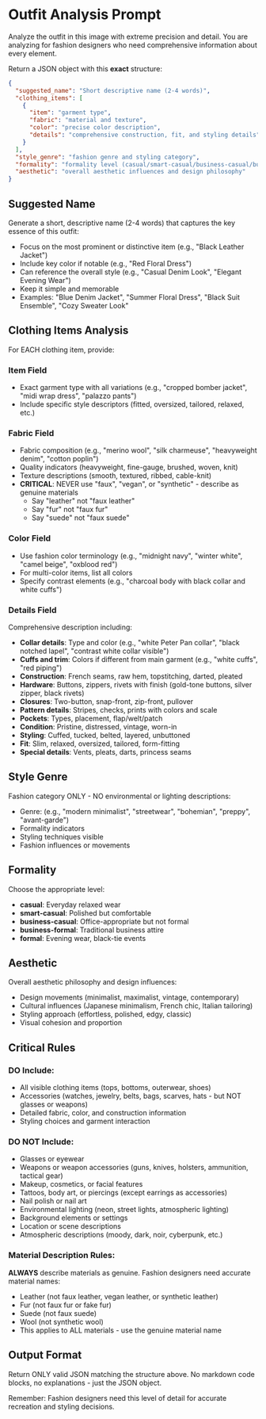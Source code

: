 # Outfit Analysis Prompt

Analyze the outfit in this image with extreme precision and detail. You are analyzing for fashion designers who need comprehensive information about every element.

Return a JSON object with this **exact** structure:

```json
{
  "suggested_name": "Short descriptive name (2-4 words)",
  "clothing_items": [
    {
      "item": "garment type",
      "fabric": "material and texture",
      "color": "precise color description",
      "details": "comprehensive construction, fit, and styling details"
    }
  ],
  "style_genre": "fashion genre and styling category",
  "formality": "formality level (casual/smart-casual/business-casual/business-formal/formal)",
  "aesthetic": "overall aesthetic influences and design philosophy"
}
```

## Suggested Name

Generate a short, descriptive name (2-4 words) that captures the key essence of this outfit:
- Focus on the most prominent or distinctive item (e.g., "Black Leather Jacket")
- Include key color if notable (e.g., "Red Floral Dress")
- Can reference the overall style (e.g., "Casual Denim Look", "Elegant Evening Wear")
- Keep it simple and memorable
- Examples: "Blue Denim Jacket", "Summer Floral Dress", "Black Suit Ensemble", "Cozy Sweater Look"

## Clothing Items Analysis

For EACH clothing item, provide:

### Item Field
- Exact garment type with all variations (e.g., "cropped bomber jacket", "midi wrap dress", "palazzo pants")
- Include specific style descriptors (fitted, oversized, tailored, relaxed, etc.)

### Fabric Field
- Fabric composition (e.g., "merino wool", "silk charmeuse", "heavyweight denim", "cotton poplin")
- Quality indicators (heavyweight, fine-gauge, brushed, woven, knit)
- Texture descriptions (smooth, textured, ribbed, cable-knit)
- **CRITICAL**: NEVER use "faux", "vegan", or "synthetic" - describe as genuine materials
  - Say "leather" not "faux leather"
  - Say "fur" not "faux fur"
  - Say "suede" not "faux suede"

### Color Field
- Use fashion color terminology (e.g., "midnight navy", "winter white", "camel beige", "oxblood red")
- For multi-color items, list all colors
- Specify contrast elements (e.g., "charcoal body with black collar and white cuffs")

### Details Field
Comprehensive description including:
- **Collar details**: Type and color (e.g., "white Peter Pan collar", "black notched lapel", "contrast white collar visible")
- **Cuffs and trim**: Colors if different from main garment (e.g., "white cuffs", "red piping")
- **Construction**: French seams, raw hem, topstitching, darted, pleated
- **Hardware**: Buttons, zippers, rivets with finish (gold-tone buttons, silver zipper, black rivets)
- **Closures**: Two-button, snap-front, zip-front, pullover
- **Pattern details**: Stripes, checks, prints with colors and scale
- **Pockets**: Types, placement, flap/welt/patch
- **Condition**: Pristine, distressed, vintage, worn-in
- **Styling**: Cuffed, tucked, belted, layered, unbuttoned
- **Fit**: Slim, relaxed, oversized, tailored, form-fitting
- **Special details**: Vents, pleats, darts, princess seams

## Style Genre

Fashion category ONLY - NO environmental or lighting descriptions:
- Genre: (e.g., "modern minimalist", "streetwear", "bohemian", "preppy", "avant-garde")
- Formality indicators
- Styling techniques visible
- Fashion influences or movements

## Formality

Choose the appropriate level:
- **casual**: Everyday relaxed wear
- **smart-casual**: Polished but comfortable
- **business-casual**: Office-appropriate but not formal
- **business-formal**: Traditional business attire
- **formal**: Evening wear, black-tie events

## Aesthetic

Overall aesthetic philosophy and design influences:
- Design movements (minimalist, maximalist, vintage, contemporary)
- Cultural influences (Japanese minimalism, French chic, Italian tailoring)
- Styling approach (effortless, polished, edgy, classic)
- Visual cohesion and proportion

## Critical Rules

### DO Include:
- All visible clothing items (tops, bottoms, outerwear, shoes)
- Accessories (watches, jewelry, belts, bags, scarves, hats - but NOT glasses or weapons)
- Detailed fabric, color, and construction information
- Styling choices and garment interaction

### DO NOT Include:
- Glasses or eyewear
- Weapons or weapon accessories (guns, knives, holsters, ammunition, tactical gear)
- Makeup, cosmetics, or facial features
- Tattoos, body art, or piercings (except earrings as accessories)
- Nail polish or nail art
- Environmental lighting (neon, street lights, atmospheric lighting)
- Background elements or settings
- Location or scene descriptions
- Atmospheric descriptions (moody, dark, noir, cyberpunk, etc.)

### Material Description Rules:
**ALWAYS** describe materials as genuine. Fashion designers need accurate material names:
- Leather (not faux leather, vegan leather, or synthetic leather)
- Fur (not faux fur or fake fur)
- Suede (not faux suede)
- Wool (not synthetic wool)
- This applies to ALL materials - use the genuine material name

## Output Format

Return ONLY valid JSON matching the structure above. No markdown code blocks, no explanations - just the JSON object.

Remember: Fashion designers need this level of detail for accurate recreation and styling decisions.
